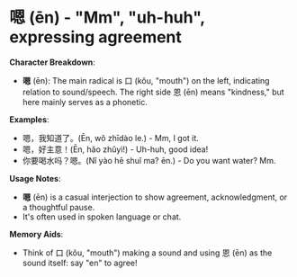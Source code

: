 # **嗯 (ēn) - "Mm", "uh-huh", expressing agreement**

**Character Breakdown**:  
- **嗯** (ēn): The main radical is 口 (kǒu, "mouth") on the left, indicating relation to sound/speech. The right side 恩 (ēn) means "kindness," but here mainly serves as a phonetic.

**Examples**:  
- 嗯，我知道了。(Ēn, wǒ zhīdào le.) - Mm, I got it.  
- 嗯，好主意！(Ēn, hǎo zhǔyì!) - Uh-huh, good idea!  
- 你要喝水吗？嗯。(Nǐ yào hē shuǐ ma? ēn.) - Do you want water? Mm.

**Usage Notes**:  
- **嗯** (ēn) is a casual interjection to show agreement, acknowledgment, or a thoughtful pause.  
- It's often used in spoken language or chat.

**Memory Aids**:  
- Think of 口 (kǒu, "mouth") making a sound and using 恩 (ēn) as the sound itself: say "en" to agree!